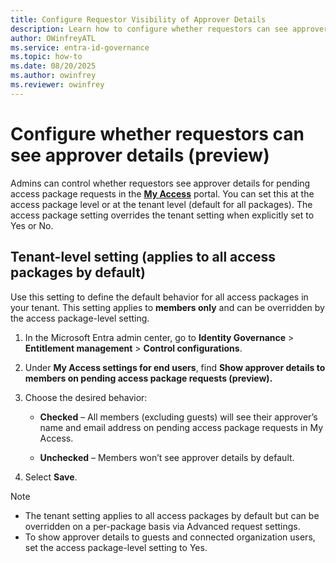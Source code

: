 ```yaml
---
title: Configure Requestor Visibility of Approver Details
description: Learn how to configure whether requestors can see approver details for pending access package requests in the My Access portal at the tenant or package level.
author: OWinfreyATL
ms.service: entra-id-governance
ms.topic: how-to
ms.date: 08/20/2025
ms.author: owinfrey
ms.reviewer: owinfrey
---
```


# Configure whether requestors can see approver details (preview)

Admins can control whether requestors see approver details for pending access package requests in the [**My Access**](https://myaccess.microsoft.com) portal. You can set this at the access package level or at the tenant level (default for all packages). The access package setting overrides the tenant setting when explicitly set to Yes or No.

## Tenant-level setting (applies to all access packages by default)

Use this setting to define the default behavior for all access packages in your tenant. This setting applies to **members only** and can be overridden by the access package-level setting.

1. In the Microsoft Entra admin center, go to **Identity Governance** > **Entitlement management** > **Control configurations**.

2. Under **My Access settings for end users**, find **Show approver details to members on pending access package requests (preview).**

3. Choose the desired behavior:

   - **Checked** – All members (excluding guests) will see their approver’s name and email address on pending access package requests in My Access.

   - **Unchecked** – Members won’t see approver details by default.

4. Select **Save**.

> [!NOTE]
> - The tenant setting applies to all access packages by default but can be overridden on a per-package basis via Advanced request settings.
> - To show approver details to guests and connected organization users, set the access package-level setting to Yes.
